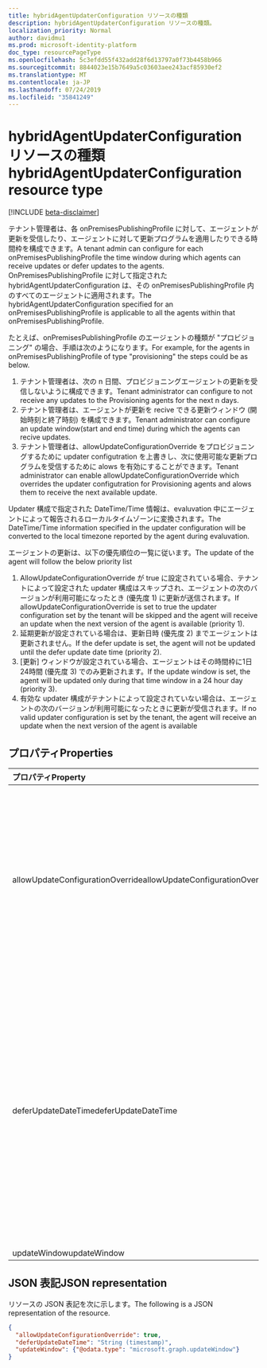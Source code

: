 ```yaml
---
title: hybridAgentUpdaterConfiguration リソースの種類
description: hybridAgentUpdaterConfiguration リソースの種類。
localization_priority: Normal
author: davidmu1
ms.prod: microsoft-identity-platform
doc_type: resourcePageType
ms.openlocfilehash: 5c3efdd55f432add28f6d13797a0f73b4458b966
ms.sourcegitcommit: 8844023e15b7649a5c03603aee243acf85930ef2
ms.translationtype: MT
ms.contentlocale: ja-JP
ms.lasthandoff: 07/24/2019
ms.locfileid: "35841249"
---
```

# <a name="hybridagentupdaterconfiguration-resource-type"></a><span data-ttu-id="341b1-103">hybridAgentUpdaterConfiguration リソースの種類</span><span class="sxs-lookup"><span data-stu-id="341b1-103">hybridAgentUpdaterConfiguration resource type</span></span>

[!INCLUDE [beta-disclaimer](../../includes/beta-disclaimer.md)]

<span data-ttu-id="341b1-104">テナント管理者は、各 onPremisesPublishingProfile に対して、エージェントが更新を受信したり、エージェントに対して更新プログラムを適用したりできる時間枠を構成できます。</span><span class="sxs-lookup"><span data-stu-id="341b1-104">A tenant admin can configure for each onPremisesPublishingProfile the time window during which agents can receive updates or defer updates to the agents.</span></span> <span data-ttu-id="341b1-105">OnPremisesPublishingProfile に対して指定された hybridAgentUpdaterConfiguration は、その onPremisesPublishingProfile 内のすべてのエージェントに適用されます。</span><span class="sxs-lookup"><span data-stu-id="341b1-105">The hybridAgentUpdaterConfiguration specified for an onPremisesPublishingProfile is applicable to all the agents within that onPremisesPublishingProfile.</span></span>

<span data-ttu-id="341b1-106">たとえば、onPremisesPublishingProfile のエージェントの種類が "プロビジョニング" の場合、手順は次のようになります。</span><span class="sxs-lookup"><span data-stu-id="341b1-106">For example, for the agents in onPremisesPublishingProfile of type "provisioning" the steps could be as below.</span></span>

1) <span data-ttu-id="341b1-107">テナント管理者は、次の n 日間、プロビジョニングエージェントの更新を受信しないように構成できます。</span><span class="sxs-lookup"><span data-stu-id="341b1-107">Tenant administrator can configure to not receive any updates to the Provisioning agents for the next n days.</span></span>
2) <span data-ttu-id="341b1-108">テナント管理者は、エージェントが更新を recive できる更新ウィンドウ (開始時刻と終了時刻) を構成できます。</span><span class="sxs-lookup"><span data-stu-id="341b1-108">Tenant administrator can configure an update window(start and end time) during which the agents can recive updates.</span></span>
3) <span data-ttu-id="341b1-109">テナント管理者は、allowUpdateConfigurationOverride をプロビジョニングするために updater configutration を上書きし、次に使用可能な更新プログラムを受信するために alows を有効にすることができます。</span><span class="sxs-lookup"><span data-stu-id="341b1-109">Tenant administrator can enable allowUpdateConfigurationOverride which overrides the updater configutration for Provisioning agents and alows them to receive the next available update.</span></span>

<span data-ttu-id="341b1-110">Updater 構成で指定された DateTime/Time 情報は、evaluvation 中にエージェントによって報告されるローカルタイムゾーンに変換されます。</span><span class="sxs-lookup"><span data-stu-id="341b1-110">The DateTime/Time information specified in the updater configuration will be converted to the local timezone reported by the agent during evaluvation.</span></span>

<span data-ttu-id="341b1-111">エージェントの更新は、以下の優先順位の一覧に従います。</span><span class="sxs-lookup"><span data-stu-id="341b1-111">The update of the agent will follow the below priority list</span></span>

1) <span data-ttu-id="341b1-112">AllowUpdateConfigurationOverride が true に設定されている場合、テナントによって設定された updater 構成はスキップされ、エージェントの次のバージョンが利用可能になったとき (優先度 1) に更新が送信されます。</span><span class="sxs-lookup"><span data-stu-id="341b1-112">If allowUpdateConfigurationOverride is set to true the updater configuration set by the tenant will be skipped and the agent will receive an update when the next version of the agent is available (priority 1).</span></span>
2) <span data-ttu-id="341b1-113">延期更新が設定されている場合は、更新日時 (優先度 2) までエージェントは更新されません。</span><span class="sxs-lookup"><span data-stu-id="341b1-113">If the defer update is set, the agent will not be updated until the defer update date time (priority 2).</span></span>
3) <span data-ttu-id="341b1-114">[更新] ウィンドウが設定されている場合、エージェントはその時間枠に1日24時間 (優先度 3) でのみ更新されます。</span><span class="sxs-lookup"><span data-stu-id="341b1-114">If the update window is set, the agent will be updated only during that time window in a 24 hour day (priority 3).</span></span>
4) <span data-ttu-id="341b1-115">有効な updater 構成がテナントによって設定されていない場合は、エージェントの次のバージョンが利用可能になったときに更新が受信されます。</span><span class="sxs-lookup"><span data-stu-id="341b1-115">If no valid updater configuration is set by the tenant, the agent will receive an update when the next version of the agent is available</span></span>

## <a name="properties"></a><span data-ttu-id="341b1-116">プロパティ</span><span class="sxs-lookup"><span data-stu-id="341b1-116">Properties</span></span>

| <span data-ttu-id="341b1-117">プロパティ</span><span class="sxs-lookup"><span data-stu-id="341b1-117">Property</span></span>     | <span data-ttu-id="341b1-118">型</span><span class="sxs-lookup"><span data-stu-id="341b1-118">Type</span></span>        | <span data-ttu-id="341b1-119">説明</span><span class="sxs-lookup"><span data-stu-id="341b1-119">Description</span></span> |
|:-------------|:------------|:------------|
|<span data-ttu-id="341b1-120">allowUpdateConfigurationOverride</span><span class="sxs-lookup"><span data-stu-id="341b1-120">allowUpdateConfigurationOverride</span></span>|<span data-ttu-id="341b1-121">Boolean</span><span class="sxs-lookup"><span data-stu-id="341b1-121">Boolean</span></span>|<span data-ttu-id="341b1-122">更新プログラムがスキップされ、エージェントの次のバージョンが利用可能になったときにエージェントが更新を受信するかどうかを示します。</span><span class="sxs-lookup"><span data-stu-id="341b1-122">Indicates if updater configuration will be skipped and the agent will receive an update when the next version of the agent is available.</span></span>|
|<span data-ttu-id="341b1-123">deferUpdateDateTime</span><span class="sxs-lookup"><span data-stu-id="341b1-123">deferUpdateDateTime</span></span>|<span data-ttu-id="341b1-124">DateTimeOffset</span><span class="sxs-lookup"><span data-stu-id="341b1-124">DateTimeOffset</span></span>|<span data-ttu-id="341b1-p102">Timestamp 型は、ISO 8601 形式を使用して日付と時刻の情報を表し、必ず UTC 時間です。たとえば、2014 年 1 月 1 日午前 0 時 (UTC) は、次のようになります。`'2014-01-01T00:00:00Z'`</span><span class="sxs-lookup"><span data-stu-id="341b1-p102">The Timestamp type represents date and time information using ISO 8601 format and is always in UTC time. For example, midnight UTC on Jan 1, 2014 would look like this: `'2014-01-01T00:00:00Z'`</span></span>|
|<span data-ttu-id="341b1-127">updateWindow</span><span class="sxs-lookup"><span data-stu-id="341b1-127">updateWindow</span></span>|[<span data-ttu-id="341b1-128">updateWindow</span><span class="sxs-lookup"><span data-stu-id="341b1-128">updateWindow</span></span>](updatewindow.md)||

## <a name="json-representation"></a><span data-ttu-id="341b1-129">JSON 表記</span><span class="sxs-lookup"><span data-stu-id="341b1-129">JSON representation</span></span>

<span data-ttu-id="341b1-130">リソースの JSON 表記を次に示します。</span><span class="sxs-lookup"><span data-stu-id="341b1-130">The following is a JSON representation of the resource.</span></span>

<!-- {
  "blockType": "resource",
  "optionalProperties": [

  ],
  "@odata.type": "microsoft.graph.hybridAgentUpdaterConfiguration",
  "baseType": null
}-->

```json
{
  "allowUpdateConfigurationOverride": true,
  "deferUpdateDateTime": "String (timestamp)",
  "updateWindow": {"@odata.type": "microsoft.graph.updateWindow"}
}
```

<!-- uuid: 16cd6b66-4b1a-43a1-adaf-3a886856ed98
2019-02-04 14:57:30 UTC -->
<!-- {
  "type": "#page.annotation",
  "description": "hybridAgentUpdaterConfiguration resource",
  "keywords": "",
  "section": "documentation",
  "tocPath": ""
}-->
